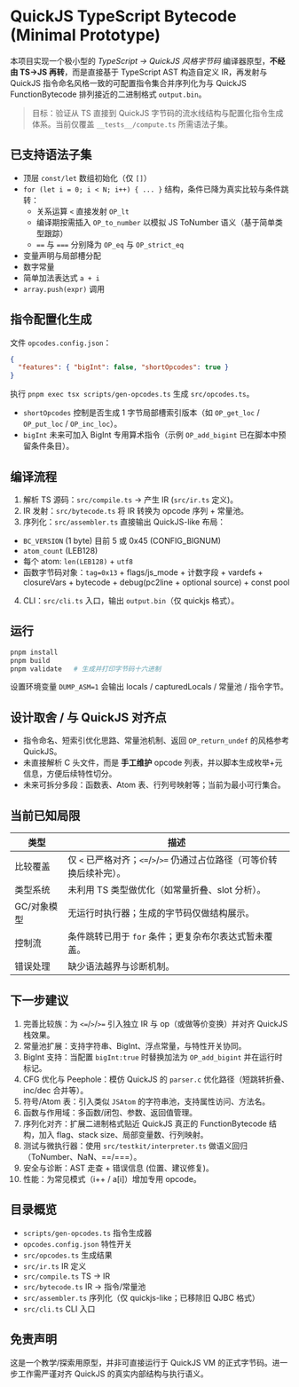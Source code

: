 # QuickJS TypeScript Bytecode (Minimal Prototype)

本项目实现一个极小型的 *TypeScript -> QuickJS 风格字节码* 编译器原型，**不经由 TS->JS 再转**，而是直接基于 TypeScript AST 构造自定义 IR，再发射与 QuickJS 指令命名风格一致的可配置指令集合并序列化为与 QuickJS FunctionBytecode 排列接近的二进制格式 `output.bin`。

> 目标：验证从 TS 直接到 QuickJS 字节码的流水线结构与配置化指令生成体系。当前仅覆盖 `__tests__/compute.ts` 所需语法子集。

## 已支持语法子集
- 顶层 `const/let` 数组初始化（仅 `[]`）
- `for (let i = 0; i < N; i++) { ... }` 结构，条件已降为真实比较与条件跳转：
  - 关系运算 `<` 直接发射 `OP_lt`
  - 编译期按需插入 `OP_to_number` 以模拟 JS ToNumber 语义（基于简单类型跟踪）
  - `==` 与 `===` 分别降为 `OP_eq` 与 `OP_strict_eq`
- 变量声明与局部槽分配
- 数字常量
- 简单加法表达式 `a + i`
- `array.push(expr)` 调用

## 指令配置化生成
文件 `opcodes.config.json`：
```json
{
  "features": { "bigInt": false, "shortOpcodes": true }
}
```
执行 `pnpm exec tsx scripts/gen-opcodes.ts` 生成 `src/opcodes.ts`。
- `shortOpcodes` 控制是否生成 1 字节局部槽索引版本（如 `OP_get_loc` / `OP_put_loc` / `OP_inc_loc`）。
- `bigInt` 未来可加入 BigInt 专用算术指令（示例 `OP_add_bigint` 已在脚本中预留条件条目）。

## 编译流程
1. 解析 TS 源码：`src/compile.ts` -> 产生 IR (`src/ir.ts` 定义)。
2. IR 发射：`src/bytecode.ts` 将 IR 转换为 opcode 序列 + 常量池。
3. 序列化：`src/assembler.ts` 直接输出 QuickJS-like 布局：
  - `BC_VERSION` (1 byte) 目前 5 或 0x45 (CONFIG_BIGNUM)
  - `atom_count` (LEB128)
  - 每个 atom: `len(LEB128)` + `utf8`
  - 函数字节码对象：`tag=0x13` + flags/js_mode + 计数字段 + vardefs + closureVars + bytecode + debug(pc2line + optional source) + const pool
4. CLI：`src/cli.ts` 入口，输出 `output.bin`（仅 quickjs 格式）。

## 运行
```bash
pnpm install
pnpm build
pnpm validate   # 生成并打印字节码十六进制
```
设置环境变量 `DUMP_ASM=1` 会输出 locals / capturedLocals / 常量池 / 指令字节。

## 设计取舍 / 与 QuickJS 对齐点
- 指令命名、短索引优化思路、常量池机制、返回 `OP_return_undef` 的风格参考 QuickJS。
- 未直接解析 C 头文件，而是 **手工维护** opcode 列表，并以脚本生成枚举+元信息，方便后续特性切分。
- 未来可拆分多段：函数表、Atom 表、行列号映射等；当前为最小可行集合。

## 当前已知局限
| 类型 | 描述 |
| ---- | ---- |
| 比较覆盖 | 仅 `<` 已严格对齐；`<=`/`>`/`>=` 仍通过占位路径（可等价转换后续补完）。|
| 类型系统 | 未利用 TS 类型做优化（如常量折叠、slot 分析）。|
| GC/对象模型 | 无运行时执行器；生成的字节码仅做结构展示。|
| 控制流 | 条件跳转已用于 `for` 条件；更复杂布尔表达式暂未覆盖。|
| 错误处理 | 缺少语法越界与诊断机制。|

## 下一步建议
1. 完善比较族：为 `<=`/`>`/`>=` 引入独立 IR 与 op（或做等价变换）并对齐 QuickJS 栈效果。  
2. 常量池扩展：支持字符串、BigInt、浮点常量，与特性开关协同。  
3. BigInt 支持：当配置 `bigInt:true` 时替换加法为 `OP_add_bigint` 并在运行时标记。  
4. CFG 优化与 Peephole：模仿 QuickJS 的 `parser.c` 优化路径（短跳转折叠、inc/dec 合并等）。  
5. 符号/Atom 表：引入类似 `JSAtom` 的字符串池，支持属性访问、方法名。  
6. 函数与作用域：多函数/闭包、参数、返回值管理。  
7. 序列化对齐：扩展二进制格式贴近 QuickJS 真正的 FunctionBytecode 结构，加入 flag、stack size、局部变量数、行列映射。  
8. 测试与微执行器：使用 `src/testkit/interpreter.ts` 做语义回归（ToNumber、NaN、==/===）。  
9. 安全与诊断：AST 走查 + 错误信息 (位置、建议修复)。  
10. 性能：为常见模式（i++ / a[i]）增加专用 opcode。  

## 目录概览
- `scripts/gen-opcodes.ts` 指令生成器
- `opcodes.config.json` 特性开关
- `src/opcodes.ts` 生成结果
- `src/ir.ts` IR 定义
- `src/compile.ts` TS -> IR
- `src/bytecode.ts` IR -> 指令/常量池
- `src/assembler.ts` 序列化（仅 quickjs-like；已移除旧 QJBC 格式）
- `src/cli.ts` CLI 入口

## 免责声明
这是一个教学/探索用原型，并非可直接运行于 QuickJS VM 的正式字节码。进一步工作需严谨对齐 QuickJS 的真实内部结构与执行语义。
